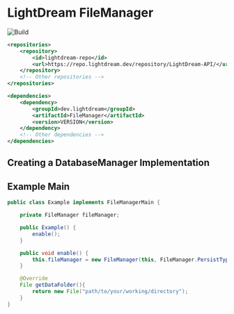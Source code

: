 # LightDream FileManager
![Build](https://github.com/L1ghtDream/FileManager/actions/workflows/build.yml/badge.svg)

```xml
<repositories>
    <repository>
        <id>lightdream-repo</id>
        <url>https://repo.lightdream.dev/repository/LightDream-API/</url>
    </repository>
    <!-- Other repositories -->
</repositories>
```

```xml
<dependencies>
    <dependency>
        <groupId>dev.lightdream</groupId>
        <artifactId>FileManager</artifactId>
        <version>VERSION</version>
    </dependency>
    <!-- Other dependencies -->
</dependencies>
```

## Creating a DatabaseManager Implementation


## Example Main
```java
public class Example implements FileManagerMain {

    private FileManager fileManager;

    public Example() {
        enable();
    }

    public void enable() {
        this.fileManager = new FileManager(this, FileManager.PersistType.YAML);
    }

    @Override
    File getDataFolder(){
        return new File("path/to/your/working/directory");
    }
}
```


